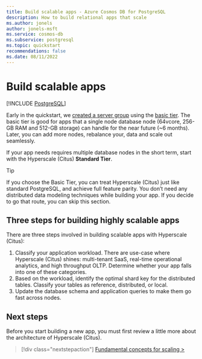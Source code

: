 ```yaml
---
title: Build scalable apps - Azure Cosmos DB for PostgreSQL
description: How to build relational apps that scale
ms.author: jonels
author: jonels-msft
ms.service: cosmos-db
ms.subservice: postgresql
ms.topic: quickstart
recommendations: false
ms.date: 08/11/2022
---
```


# Build scalable apps

[!INCLUDE [PostgreSQL](../includes/appliesto-postgresql.md)]

Early in the quickstart, we [created a server
group](quickstart-create-portal.md) using the [basic
tier](concepts-cluster.md#tiers). The basic tier is good for apps that a
single node database node (64vcore, 256-GB RAM and 512-GB storage) can handle
for the near future (~6 months). Later, you can add more nodes, rebalance your,
data and scale out seamlessly.

If your app needs requires multiple database nodes in the short term, start
with the Hyperscale (Citus) **Standard Tier**.

> [!TIP]
>
> If you choose the Basic Tier, you can treat Hyperscale (Citus) just like
> standard PostgreSQL, and achieve full feature parity. You don’t need any
> distributed data modeling techniques while building your app. If you decide
> to go that route, you can skip this section.

## Three steps for building highly scalable apps

There are three steps involved in building scalable apps with Hyperscale
(Citus):

1. Classify your application workload. There are use-case where Hyperscale
   (Citus) shines: multi-tenant SaaS, real-time operational analytics, and high
   throughput OLTP. Determine whether your app falls into one of these categories.
2. Based on the workload, identify the optimal shard key for the distributed
   tables. Classify your tables as reference, distributed, or local. 
3. Update the database schema and application queries to make them go fast
   across nodes.

## Next steps

Before you start building a new app, you must first review a little more about
the architecture of Hyperscale (Citus).

> [!div class="nextstepaction"]
> [Fundamental concepts for scaling >](quickstart-build-scalable-apps-concepts.md)
